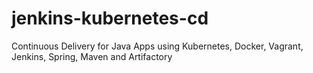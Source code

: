 # jenkins-kubernetes-cd
Continuous Delivery for Java Apps using Kubernetes, Docker, Vagrant, Jenkins, Spring, Maven and Artifactory
